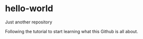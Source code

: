 # hello-world
Just another repository

Following the tutorial to start learning what this Github is all about.
